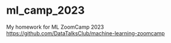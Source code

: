 # ml_camp_2023
My homework for ML ZoomCamp 2023 https://github.com/DataTalksClub/machine-learning-zoomcamp
